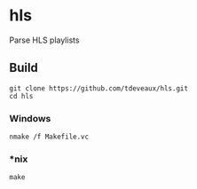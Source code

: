 # hls
Parse HLS playlists

## Build
```
git clone https://github.com/tdeveaux/hls.git
cd hls
```

### Windows
```
nmake /f Makefile.vc
```

### *nix
```
make
```
